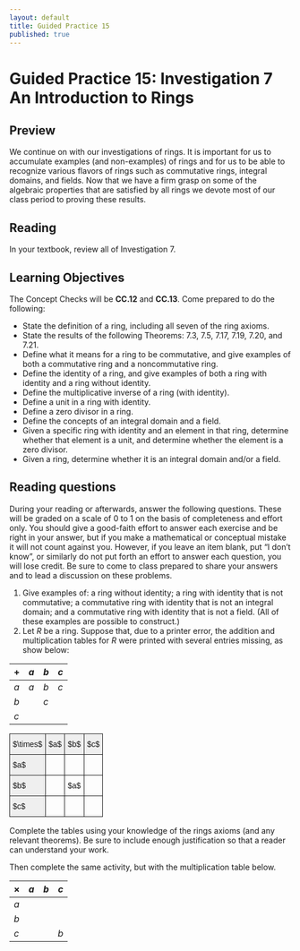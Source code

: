 ```yaml
---
layout: default
title: Guided Practice 15
published: true
---
```



# Guided Practice 15: Investigation 7 An Introduction to Rings

## Preview

We continue on with our investigations of rings. It is important for us to accumulate examples (and non-examples) of rings and for us to be able to recognize various flavors of rings such as commutative rings, integral domains, and fields. Now that we have a firm grasp on some of the algebraic properties that are satisfied by all rings we devote most of our class period to proving these results.

## Reading

In your textbook, review all of Investigation 7.

## Learning Objectives 

The Concept Checks will be __CC.12__ and __CC.13__. Come prepared to do the following:

+ State the definition of a ring, including all seven of the ring axioms.
+ State the results of the following Theorems: 7.3, 7.5, 7.17, 7.19, 7.20, and 7.21.
+ Define what it means for a ring to be commutative, and give examples of both a commutative ring and a noncommutative ring.
+ Define the identity of a ring, and give examples of both a ring with identity and a ring without identity.
+ Define the multiplicative inverse of a ring (with identity).
+ Define a unit in a ring with identity.
+ Define a zero divisor in a ring.
+ Define the concepts of an integral domain and a field.
+ Given a specific ring with identity and an element in that ring, determine whether that element is a unit, and determine whether the element is a zero divisor.
+ Given a ring, determine whether it is an integral domain and/or a field.

## Reading questions

During your reading or afterwards, answer the following questions. These will be graded on a scale of 0 to 1 on the basis of completeness and effort only. You should give a good-faith effort to answer each exercise and be right in your answer, but if you make a mathematical or conceptual mistake it will not count against you. However, if you leave an item blank, put “I don’t know”, or similarly do not put forth an effort to answer each question, you will lose credit. Be sure to come to class prepared to share your answers and to lead a discussion on these problems.

1. Give examples of: a ring without identity; a ring with identity that is not commutative; a commutative ring with identity that is not an integral domain; and a commutative ring with identity that is not a field. (All of these examples are possible to construct.)
2. Let $R$ be a ring. Suppose that, due to a printer error, the addition and multiplication tables for $R$ were printed with several entries missing, as show below:

  | $+$ 	| $a$ 	| $b$ 	| $c$ 	|
  |------ |------ |------ |-----  |
  | $a$ 	| $a$ 	| $b$ 	| $c$ 	|
  | $b$ 	|     	| $c$ 	|     	|
  | $c$ 	|     	|     	|     	|

<style type="text/css">
.tg  {border-collapse:collapse;border-spacing:0;}
.tg td{font-family:Arial, sans-serif;font-size:14px;padding:10px 5px;border-style:solid;border-width:1px;overflow:hidden;word-break:normal;}
.tg th{font-family:Arial, sans-serif;font-size:14px;font-weight:normal;padding:10px 5px;border-style:solid;border-width:1px;overflow:hidden;word-break:normal;}
.tg .tg-yzt1{background-color:#efefef;vertical-align:top}
.tg .tg-bsv2{background-color:#efefef}
.tg .tg-yw4l{vertical-align:top}
</style>
<table class="tg">
  <tr>
    <th class="tg-bsv2">$\times$</th>
    <th class="tg-bsv2">$a$</th>
    <th class="tg-bsv2">$b$</th>
    <th class="tg-yzt1">$c$</th>
  </tr>
  <tr>
    <td class="tg-bsv2">$a$</td>
    <td class="tg-031e"></td>
    <td class="tg-031e"></td>
    <td class="tg-yw4l"></td>
  </tr>
  <tr>
    <td class="tg-bsv2">$b$</td>
    <td class="tg-031e"></td>
    <td class="tg-031e">$a$</td>
    <td class="tg-yw4l"></td>
  </tr>
  <tr>
    <td class="tg-bsv2">$c$</td>
    <td class="tg-031e"></td>
    <td class="tg-031e"></td>
    <td class="tg-yw4l"></td>
  </tr>
</table>
Complete the tables using your knowledge of the rings axioms (and any relevant theorems). Be sure to include enough justification so that a reader can understand your work.

Then complete the same activity, but with the multiplication table below.

  | $\times$ 	| $a$ 	| $b$ 	| $c$ 	|
  |----------	|-----	|-----	|-----	|
  | $a$      	|     	|     	|     	|
  | $b$      	|     	|      	|     	|
  | $c$      	|     	|     	|  $b$	|


